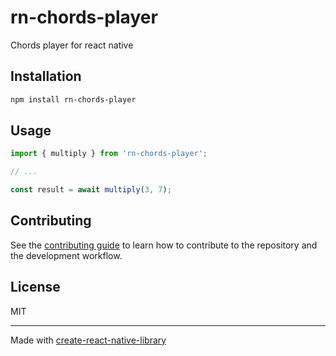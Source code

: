# rn-chords-player

Chords player for react native

## Installation

```sh
npm install rn-chords-player
```

## Usage

```js
import { multiply } from 'rn-chords-player';

// ...

const result = await multiply(3, 7);
```

## Contributing

See the [contributing guide](CONTRIBUTING.md) to learn how to contribute to the repository and the development workflow.

## License

MIT

---

Made with [create-react-native-library](https://github.com/callstack/react-native-builder-bob)
